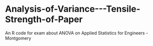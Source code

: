 # Analysis-of-Variance---Tensile-Strength-of-Paper
An R code for exam about ANOVA on Applied Statistics for Engineers - Montgomery
